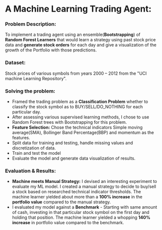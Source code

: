 # A Machine Learning Trading Agent: 

### Problem Description: 
To implement a trading agent using an ensemble(**Bootstrapping**) of **Random Forest Learners** that would learn a strategy using past stock price data and **generate stock orders** for each day and give a visualization of the growth of the Portfolio with those predictions. 

### Dataset: 
Stock prices of various symbols from years 2000 – 2012 from the "UCI machine Learning Repository".

### Solving the problem:
* Framed the trading problem as a **Classification Problem** whether to classify the stock symbol as to BUY/SELL/DO_NOTHING for each particular day.
* After assessing various supervised learning methods, I chose to use Random Forest trees with Bootstrapping for this problem.
* **Feature Selection:** Chose the technical indicators Simple moving average(SMA), Bollinger Band Percentage(BBP) and momentum as the features.
* Split data for training and testing, handle missing values and discretization of data.
* Train and test the model
* Evaluate the model and generate data visualization of results.

### Evaluation & Results: 
* **Machine meets Manual Strategy:** I devised an interesting experiment to evaluate my ML model. I created a manual strategy to decide to buy/sell a stock based on researched technical indicator thresholds. The machine learner yielded about more than a **100% increase** in the **portfolio value** compared to the manual strategy.
* I evaluated my model against a **Benchmark** - Starting with same amount of cash, investing in that particular stock symbol on the first day and holding that position. The machine learner yielded a whopping **140% increase** in portfolio value compared to the benchmark.
